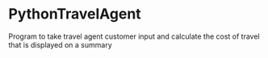 # PythonTravelAgent
Program to take travel agent customer input and calculate the cost of travel that is displayed on a summary
